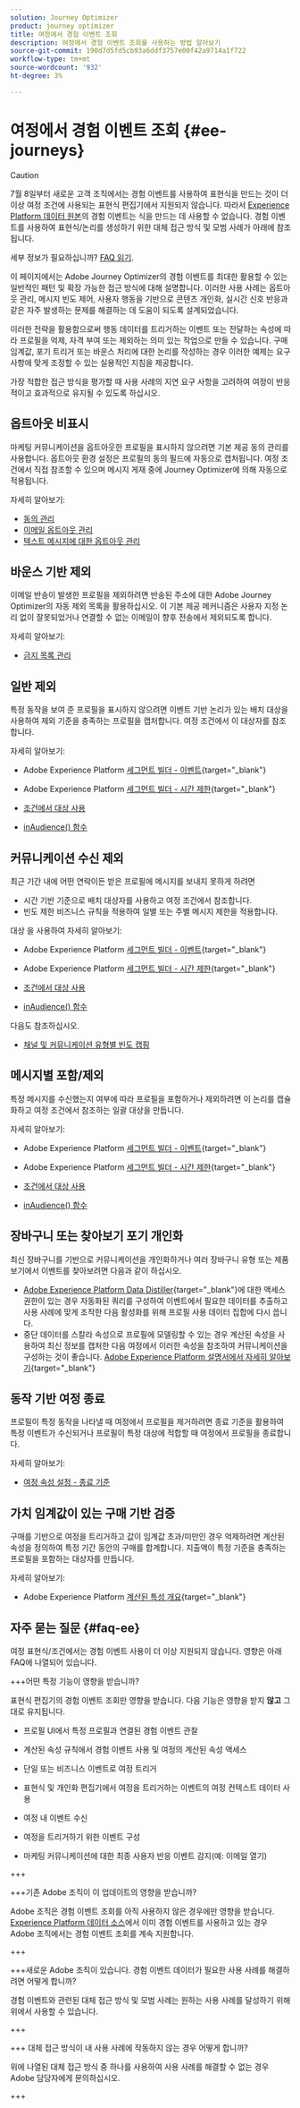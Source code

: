 ```yaml
---
solution: Journey Optimizer
product: journey optimizer
title: 여정에서 경험 이벤트 조회
description: 여정에서 경험 이벤트 조회를 사용하는 방법 알아보기
source-git-commit: 190d7d5fd5cb93a6ddf3757e00f42a9714a1f722
workflow-type: tm+mt
source-wordcount: '932'
ht-degree: 3%

---
```



# 여정에서 경험 이벤트 조회 {#ee-journeys}

>[!CAUTION]
>
>7월 8일부터 새로운 고객 조직에서는 경험 이벤트를 사용하여 표현식을 만드는 것이 더 이상 여정 조건에 사용되는 표현식 편집기에서 지원되지 않습니다. 따라서 [Experience Platform 데이터 원본](../datasource/adobe-experience-platform-data-source.md)의 경험 이벤트는 식을 만드는 데 사용할 수 없습니다. 경험 이벤트를 사용하여 표현식/논리를 생성하기 위한 대체 접근 방식 및 모범 사례가 아래에 참조됩니다.
>
>세부 정보가 필요하십니까? [FAQ 읽기](#faq-ee).

이 페이지에서는 Adobe Journey Optimizer의 경험 이벤트를 최대한 활용할 수 있는 일반적인 패턴 및 확장 가능한 접근 방식에 대해 설명합니다. 이러한 사용 사례는 옵트아웃 관리, 메시지 빈도 제어, 사용자 행동을 기반으로 콘텐츠 개인화, 실시간 신호 반응과 같은 자주 발생하는 문제를 해결하는 데 도움이 되도록 설계되었습니다.

이러한 전략을 활용함으로써 행동 데이터를 트리거하는 이벤트 또는 전달하는 속성에 따라 프로필을 억제, 자격 부여 또는 제외하는 의미 있는 작업으로 만들 수 있습니다. 구매 임계값, 포기 트리거 또는 바운스 처리에 대한 논리를 작성하는 경우 이러한 예제는 요구 사항에 맞게 조정할 수 있는 실용적인 지침을 제공합니다.

가장 적합한 접근 방식을 평가할 때 사용 사례의 지연 요구 사항을 고려하여 여정이 반응적이고 효과적으로 유지될 수 있도록 하십시오.

## 옵트아웃 비표시

마케팅 커뮤니케이션을 옵트아웃한 프로필을 표시하지 않으려면 기본 제공 동의 관리를 사용합니다. 옵트아웃 환경 설정은 프로필의 동의 필드에 자동으로 캡처됩니다. 여정 조건에서 직접 참조할 수 있으며 메시지 게재 중에 Journey Optimizer에 의해 자동으로 적용됩니다.

자세히 알아보기:

* [동의 관리](../privacy/opt-out.md)
* [이메일 옵트아웃 관리](../email/email-opt-out.md)
* [텍스트 메시지에 대한 옵트아웃 관리](../sms/sms-opt-out.md)


## 바운스 기반 제외

이메일 반송이 발생한 프로필을 제외하려면 반송된 주소에 대한 Adobe Journey Optimizer의 자동 제외 목록을 활용하십시오. 이 기본 제공 메커니즘은 사용자 지정 논리 없이 잘못되었거나 연결할 수 없는 이메일이 향후 전송에서 제외되도록 합니다.

자세히 알아보기:

* [금지 목록 관리](../configuration/manage-suppression-list.md)


## 일반 제외

특정 동작을 보여 준 프로필을 표시하지 않으려면 이벤트 기반 논리가 있는 배치 대상을 사용하여 제외 기준을 충족하는 프로필을 캡처합니다. 여정 조건에서 이 대상자를 참조합니다.

자세히 알아보기:

* Adobe Experience Platform [세그먼트 빌더 - 이벤트](https://experienceleague.adobe.com/ko/docs/experience-platform/segmentation/ui/segment-builder#events){target="_blank"}

* Adobe Experience Platform [세그먼트 빌더 - 시간 제한](https://experienceleague.adobe.com/ko/docs/experience-platform/segmentation/ui/segment-builder#time-constraints){target="_blank"}

* [조건에서 대상 사용](../building-journeys/condition-activity.md#using-audiences-in-conditions)

* [inAudience() 함수](../building-journeys/functions/functioninaudience.md)


## 커뮤니케이션 수신 제외

최근 기간 내에 어떤 연락이든 받은 프로필에 메시지를 보내지 못하게 하려면

* 시간 기반 기준으로 배치 대상자를 사용하고 여정 조건에서 참조합니다.
* 빈도 제한 비즈니스 규칙을 적용하여 일별 또는 주별 메시지 제한을 적용합니다.


대상 을 사용하여 자세히 알아보기:

* Adobe Experience Platform [세그먼트 빌더 - 이벤트](https://experienceleague.adobe.com/ko/docs/experience-platform/segmentation/ui/segment-builder#events){target="_blank"}

* Adobe Experience Platform [세그먼트 빌더 - 시간 제한](https://experienceleague.adobe.com/ko/docs/experience-platform/segmentation/ui/segment-builder#time-constraints){target="_blank"}

* [조건에서 대상 사용](../building-journeys/condition-activity.md#using-audiences-in-conditions)

* [inAudience() 함수](../building-journeys/functions/functioninaudience.md)


다음도 참조하십시오.

* [채널 및 커뮤니케이션 유형별 빈도 캡핑](../conflict-prioritization/channel-capping.md)



## 메시지별 포함/제외

특정 메시지를 수신했는지 여부에 따라 프로필을 포함하거나 제외하려면 이 논리를 캡슐화하고 여정 조건에서 참조하는 일괄 대상을 만듭니다.


자세히 알아보기:

* Adobe Experience Platform [세그먼트 빌더 - 이벤트](https://experienceleague.adobe.com/ko/docs/experience-platform/segmentation/ui/segment-builder#events){target="_blank"}

* Adobe Experience Platform [세그먼트 빌더 - 시간 제한](https://experienceleague.adobe.com/ko/docs/experience-platform/segmentation/ui/segment-builder#time-constraints){target="_blank"}

* [조건에서 대상 사용](../building-journeys/condition-activity.md#using-audiences-in-conditions)

* [inAudience() 함수](../building-journeys/functions/functioninaudience.md)

## 장바구니 또는 찾아보기 포기 개인화

최신 장바구니를 기반으로 커뮤니케이션을 개인화하거나 여러 장바구니 유형 또는 제품 보기에서 이벤트를 찾아보려면 다음과 같이 하십시오.

* [Adobe Experience Platform Data Distiller](https://experienceleague.adobe.com/ko/docs/experience-platform/query/data-distiller/overview){target="_blank"}에 대한 액세스 권한이 있는 경우 자동화된 쿼리를 구성하여 이벤트에서 필요한 데이터를 추출하고 사용 사례에 맞게 조작한 다음 활성화를 위해 프로필 사용 데이터 집합에 다시 씁니다.
* 중단 데이터를 스칼라 속성으로 프로필에 모델링할 수 있는 경우 계산된 속성을 사용하여 최신 정보를 캡처한 다음 여정에서 이러한 속성을 참조하여 커뮤니케이션을 구성하는 것이 좋습니다. [Adobe Experience Platform 설명서에서 자세히 알아보기](https://experienceleague.adobe.com/ko/docs/experience-platform/profile/computed-attributes/overview){target="_blank"}


## 동작 기반 여정 종료

프로필이 특정 동작을 나타낼 때 여정에서 프로필을 제거하려면 종료 기준을 활용하여 특정 이벤트가 수신되거나 프로필이 특정 대상에 적합할 때 여정에서 프로필을 종료합니다.

자세히 알아보기:

* [여정 속성 설정 - 종료 기준](journey-properties.md#exit-criteria)

## 가치 임계값이 있는 구매 기반 검증

구매를 기반으로 여정을 트리거하고 값이 임계값 초과/미만인 경우 억제하려면 계산된 속성을 정의하여 특정 기간 동안의 구매를 합계합니다. 지출액이 특정 기준을 충족하는 프로필을 포함하는 대상자를 만듭니다.

자세히 알아보기:

* Adobe Experience Platform [계산된 특성 개요](https://experienceleague.adobe.com/ko/docs/experience-platform/profile/computed-attributes/overview){target="_blank"}



## 자주 묻는 질문 {#faq-ee}

여정 표현식/조건에서는 경험 이벤트 사용이 더 이상 지원되지 않습니다. 영향은 아래 FAQ에 나열되어 있습니다.

+++어떤 특정 기능이 영향을 받습니까?

표현식 편집기의 경험 이벤트 조회만 영향을 받습니다. 다음 기능은 영향을 받지 **않고** 그대로 유지됩니다.

* 프로필 UI에서 특정 프로필과 연결된 경험 이벤트 관찰

* 계산된 속성 규칙에서 경험 이벤트 사용 및 여정의 계산된 속성 액세스

* 단일 또는 비즈니스 이벤트로 여정 트리거

* 표현식 및 개인화 편집기에서 여정을 트리거하는 이벤트의 여정 컨텍스트 데이터 사용

* 여정 내 이벤트 수신

* 여정을 트리거하기 위한 이벤트 구성

* 마케팅 커뮤니케이션에 대한 최종 사용자 반응 이벤트 감지(예: 이메일 열기)

+++

+++기존 Adobe 조직이 이 업데이트의 영향을 받습니까?

Adobe 조직은 경험 이벤트 조회를 아직 사용하지 않은 경우에만 영향을 받습니다. [Experience Platform 데이터 소스](../datasource/adobe-experience-platform-data-source.md)에서 이미 경험 이벤트를 사용하고 있는 경우 Adobe 조직에서는 경험 이벤트 조회를 계속 지원합니다.

+++

+++새로운 Adobe 조직이 있습니다. 경험 이벤트 데이터가 필요한 사용 사례를 해결하려면 어떻게 합니까?

경험 이벤트와 관련된 대체 접근 방식 및 모범 사례는 원하는 사용 사례를 달성하기 위해 위에서 사용할 수 있습니다.

+++

+++ 대체 접근 방식이 내 사용 사례에 작동하지 않는 경우 어떻게 합니까?

위에 나열된 대체 접근 방식 중 하나를 사용하여 사용 사례를 해결할 수 없는 경우 Adobe 담당자에게 문의하십시오.

+++

